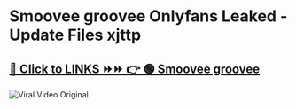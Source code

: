 
 # Smoovee groovee Onlyfans Leaked - Update Files xjttp

## <h2><a href="https://clipsfans.com/Smoovee_groovee&ref=git">🔗 Click to LINKS ⏩⏩ 👉 🟢 Smoovee groovee </a></h2>

<a href="https://clipsfans.com/Smoovee_groovee&ref=git" rel="nofollow" data-target="animated-image.originalLink"><img src="https://i.ibb.co.com/xMMVF88/686577567.gif" alt="Viral Video Original" style="max-width: 100%; display: inline-block;" data-target="animated-image.originalImage"></a>

